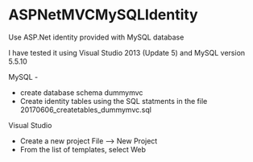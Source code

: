 # ASPNetMVCMySQLIdentity
Use ASP.Net identity provided with MySQL database

I have tested it using Visual Studio 2013 (Update 5) and MySQL version 5.5.10

MySQL -
- create database schema dummymvc
- Create identity tables using the SQL statments in the file 20170606_createtables_dummymvc.sql

Visual Studio 
- Create a new project  File --> New Project
- From the list of templates, select Web

